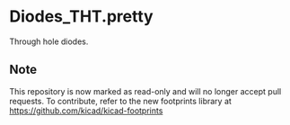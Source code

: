 # Diodes_THT.pretty

Through hole diodes.

## Note

This repository is now marked as read-only and will no longer accept pull requests. To contribute, refer to the new footprints library at https://github.com/kicad/kicad-footprints

